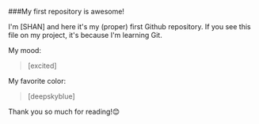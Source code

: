 ###My first repository is awesome!

I'm [SHAN] and here it's my (proper) first Github repository. If you see this file on my project, it's because I'm learning Git.

My mood:
>[excited]

My favorite color:
>[deepskyblue]

Thank you so much for reading!😊